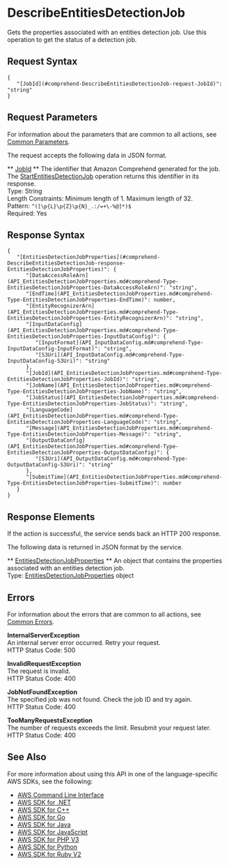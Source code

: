 # DescribeEntitiesDetectionJob<a name="API_DescribeEntitiesDetectionJob"></a>

Gets the properties associated with an entities detection job\. Use this operation to get the status of a detection job\.

## Request Syntax<a name="API_DescribeEntitiesDetectionJob_RequestSyntax"></a>

```
{
   "[JobId](#comprehend-DescribeEntitiesDetectionJob-request-JobId)": "string"
}
```

## Request Parameters<a name="API_DescribeEntitiesDetectionJob_RequestParameters"></a>

For information about the parameters that are common to all actions, see [Common Parameters](CommonParameters.md)\.

The request accepts the following data in JSON format\.

 ** [JobId](#API_DescribeEntitiesDetectionJob_RequestSyntax) **   <a name="comprehend-DescribeEntitiesDetectionJob-request-JobId"></a>
The identifier that Amazon Comprehend generated for the job\. The [StartEntitiesDetectionJob](API_StartEntitiesDetectionJob.md) operation returns this identifier in its response\.  
Type: String  
Length Constraints: Minimum length of 1\. Maximum length of 32\.  
Pattern: `^([\p{L}\p{Z}\p{N}_.:/=+\-%@]*)$`   
Required: Yes

## Response Syntax<a name="API_DescribeEntitiesDetectionJob_ResponseSyntax"></a>

```
{
   "[EntitiesDetectionJobProperties](#comprehend-DescribeEntitiesDetectionJob-response-EntitiesDetectionJobProperties)": { 
      "[DataAccessRoleArn](API_EntitiesDetectionJobProperties.md#comprehend-Type-EntitiesDetectionJobProperties-DataAccessRoleArn)": "string",
      "[EndTime](API_EntitiesDetectionJobProperties.md#comprehend-Type-EntitiesDetectionJobProperties-EndTime)": number,
      "[EntityRecognizerArn](API_EntitiesDetectionJobProperties.md#comprehend-Type-EntitiesDetectionJobProperties-EntityRecognizerArn)": "string",
      "[InputDataConfig](API_EntitiesDetectionJobProperties.md#comprehend-Type-EntitiesDetectionJobProperties-InputDataConfig)": { 
         "[InputFormat](API_InputDataConfig.md#comprehend-Type-InputDataConfig-InputFormat)": "string",
         "[S3Uri](API_InputDataConfig.md#comprehend-Type-InputDataConfig-S3Uri)": "string"
      },
      "[JobId](API_EntitiesDetectionJobProperties.md#comprehend-Type-EntitiesDetectionJobProperties-JobId)": "string",
      "[JobName](API_EntitiesDetectionJobProperties.md#comprehend-Type-EntitiesDetectionJobProperties-JobName)": "string",
      "[JobStatus](API_EntitiesDetectionJobProperties.md#comprehend-Type-EntitiesDetectionJobProperties-JobStatus)": "string",
      "[LanguageCode](API_EntitiesDetectionJobProperties.md#comprehend-Type-EntitiesDetectionJobProperties-LanguageCode)": "string",
      "[Message](API_EntitiesDetectionJobProperties.md#comprehend-Type-EntitiesDetectionJobProperties-Message)": "string",
      "[OutputDataConfig](API_EntitiesDetectionJobProperties.md#comprehend-Type-EntitiesDetectionJobProperties-OutputDataConfig)": { 
         "[S3Uri](API_OutputDataConfig.md#comprehend-Type-OutputDataConfig-S3Uri)": "string"
      },
      "[SubmitTime](API_EntitiesDetectionJobProperties.md#comprehend-Type-EntitiesDetectionJobProperties-SubmitTime)": number
   }
}
```

## Response Elements<a name="API_DescribeEntitiesDetectionJob_ResponseElements"></a>

If the action is successful, the service sends back an HTTP 200 response\.

The following data is returned in JSON format by the service\.

 ** [EntitiesDetectionJobProperties](#API_DescribeEntitiesDetectionJob_ResponseSyntax) **   <a name="comprehend-DescribeEntitiesDetectionJob-response-EntitiesDetectionJobProperties"></a>
An object that contains the properties associated with an entities detection job\.  
Type: [EntitiesDetectionJobProperties](API_EntitiesDetectionJobProperties.md) object

## Errors<a name="API_DescribeEntitiesDetectionJob_Errors"></a>

For information about the errors that are common to all actions, see [Common Errors](CommonErrors.md)\.

 **InternalServerException**   
An internal server error occurred\. Retry your request\.  
HTTP Status Code: 500

 **InvalidRequestException**   
The request is invalid\.  
HTTP Status Code: 400

 **JobNotFoundException**   
The specified job was not found\. Check the job ID and try again\.  
HTTP Status Code: 400

 **TooManyRequestsException**   
The number of requests exceeds the limit\. Resubmit your request later\.  
HTTP Status Code: 400

## See Also<a name="API_DescribeEntitiesDetectionJob_SeeAlso"></a>

For more information about using this API in one of the language\-specific AWS SDKs, see the following:
+  [AWS Command Line Interface](https://docs.aws.amazon.com/goto/aws-cli/comprehend-2017-11-27/DescribeEntitiesDetectionJob) 
+  [AWS SDK for \.NET](https://docs.aws.amazon.com/goto/DotNetSDKV3/comprehend-2017-11-27/DescribeEntitiesDetectionJob) 
+  [AWS SDK for C\+\+](https://docs.aws.amazon.com/goto/SdkForCpp/comprehend-2017-11-27/DescribeEntitiesDetectionJob) 
+  [AWS SDK for Go](https://docs.aws.amazon.com/goto/SdkForGoV1/comprehend-2017-11-27/DescribeEntitiesDetectionJob) 
+  [AWS SDK for Java](https://docs.aws.amazon.com/goto/SdkForJava/comprehend-2017-11-27/DescribeEntitiesDetectionJob) 
+  [AWS SDK for JavaScript](https://docs.aws.amazon.com/goto/AWSJavaScriptSDK/comprehend-2017-11-27/DescribeEntitiesDetectionJob) 
+  [AWS SDK for PHP V3](https://docs.aws.amazon.com/goto/SdkForPHPV3/comprehend-2017-11-27/DescribeEntitiesDetectionJob) 
+  [AWS SDK for Python](https://docs.aws.amazon.com/goto/boto3/comprehend-2017-11-27/DescribeEntitiesDetectionJob) 
+  [AWS SDK for Ruby V2](https://docs.aws.amazon.com/goto/SdkForRubyV2/comprehend-2017-11-27/DescribeEntitiesDetectionJob) 